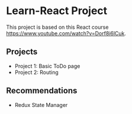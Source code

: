 # Learn-React Project
 This project is based on this React course https://www.youtube.com/watch?v=Dorf8i6lCuk.

## Projects
- Project 1: Basic ToDo page
- Project 2: Routing

## Recommendations
- Redux State Manager